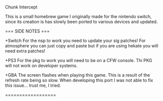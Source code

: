 Chunk Intercept

This is a small homebrew game I originally made for the nintendo switch, since its creation is has slowly been ported to various devices and updated.

=== SIDE NOTES ===

+Switch
For the nsp to work you need to update your sig patches! 
For atmosphere you can just copy and paste but if you are using hekate you will need extra patches!

+PS3
For the pkg to work you will need to be on a CFW console. Thi PKG will not work on developer systems.

+GBA
The screen flashes when playing this game. This is a result of the refresh rate being so slow.
When developing this port I was not able to fix this issue... trust me, I tried.

==================
